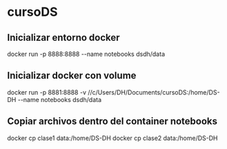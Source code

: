 # cursoDS

## Inicializar entorno docker
docker run -p 8888:8888 --name notebooks dsdh/data

## Inicializar docker con volume
docker run -p 8881:8888 -v //c/Users/DH/Documents/cursoDS:/home/DS-DH --name notebooks dsdh/data

## Copiar archivos dentro del container notebooks

docker cp clase1 data:/home/DS-DH
docker cp clase2 data:/home/DS-DH


